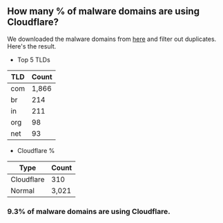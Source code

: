 ## How many % of malware domains are using Cloudflare?


We downloaded the malware domains from [here](https://urlhaus.abuse.ch) and filter out duplicates.
Here's the result.


[//]: # (start replacement)


- Top 5 TLDs

| TLD | Count |
| --- | --- |
| com | 1,866 |
| br | 214 |
| in | 211 |
| org | 98 |
| net | 93 |


- Cloudflare %

| Type | Count |
| --- | --- |
| Cloudflare | 310 |
| Normal | 3,021 |


### 9.3% of malware domains are using Cloudflare.